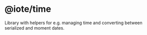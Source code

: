 # @iote/time

Library with helpers for e.g. managing time and converting between serialized and moment dates.